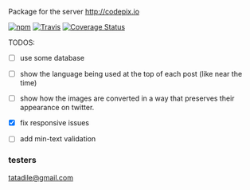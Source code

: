 
Package for the server http://codepix.io

[![npm](https://img.shields.io/npm/v/npm.svg)](https://www.npmjs.com/package/mcfarland-codepix-server)
[![Travis](https://img.shields.io/travis/rust-lang/rust.svg)](https://travis-ci.org/MattMcFarland/codepix-server)
[![Coverage Status](https://coveralls.io/repos/MattMcFarland/codepix-server/badge.svg?branch=master&service=github)](https://coveralls.io/github/MattMcFarland/codepix-server?branch=master)


TODOS:

- [ ] use some database

- [ ] show the language being used at the
      top of each post (like near the time)

- [ ] show how the images are converted in a way that preserves their appearance on twitter.

- [x] fix responsive issues

- [ ] add min-text validation

### testers

tatadile@gmail.com